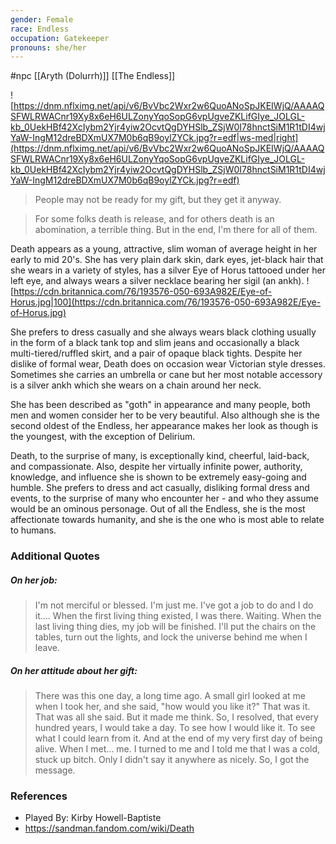 ```yaml
---
gender: Female
race: Endless
occupation: Gatekeeper
pronouns: she/her
---
```

 #npc [[Aryth (Dolurrh)]] [[The Endless]]

![https://dnm.nflximg.net/api/v6/BvVbc2Wxr2w6QuoANoSpJKEIWjQ/AAAAQSFWLRWACnr19Xy8x6eH6ULZonyYqoSopG6vpUgveZKLifGIye_JOLGL-kb_0UekHBf42XcIybm2Yjr4yiw2OcvtQgDYHSlb_ZSjW0I78hnctSiM1R1tDI4wjYaW-IngM12dreBDXmUX7M0b6qB9oylZYCk.jpg?r=edf|ws-med|right](https://dnm.nflximg.net/api/v6/BvVbc2Wxr2w6QuoANoSpJKEIWjQ/AAAAQSFWLRWACnr19Xy8x6eH6ULZonyYqoSopG6vpUgveZKLifGIye_JOLGL-kb_0UekHBf42XcIybm2Yjr4yiw2OcvtQgDYHSlb_ZSjW0I78hnctSiM1R1tDI4wjYaW-IngM12dreBDXmUX7M0b6qB9oylZYCk.jpg?r=edf)

>People may not be ready for my gift, but they get it anyway.

>For some folks death is release, and for others death is an abomination, a terrible thing. But in the end, I'm there for all of them.

Death appears as a young, attractive, slim woman of average height in her early to mid 20's. She has very plain dark skin, dark eyes, jet-black hair that she wears in a variety of styles, has a silver Eye of Horus tattooed under her left eye, and always wears a silver necklace bearing her sigil (an ankh).
![https://cdn.britannica.com/76/193576-050-693A982E/Eye-of-Horus.jpg|100](https://cdn.britannica.com/76/193576-050-693A982E/Eye-of-Horus.jpg)

She prefers to dress casually and she always wears black clothing usually in the form of a black tank top and slim jeans and occasionally a black multi-tiered/ruffled skirt, and a pair of opaque black tights. Despite her dislike of formal wear, Death does on occasion wear Victorian style dresses. Sometimes she carries an umbrella or cane but her most notable accessory is a silver ankh which she wears on a chain around her neck.

She has been described as "goth" in appearance and many people, both men and women consider her to be very beautiful. Also although she is the second oldest of the Endless, her appearance makes her look as though is the youngest, with the exception of Delirium.

Death, to the surprise of many, is exceptionally kind, cheerful, laid-back, and compassionate. Also, despite her virtually infinite power, authority, knowledge, and influence she is shown to be extremely easy-going and humble. She prefers to dress and act casually, disliking formal dress and events, to the surprise of many who encounter her - and who they assume would be an ominous personage. Out of all the Endless, she is the most affectionate towards humanity, and she is the one who is most able to relate to humans.

### Additional Quotes

##### On her job:

> I'm not merciful or blessed. I'm just me. I've got a job to do and I do it.... When the first living thing existed, I was there. Waiting. When the last living thing dies, my job will be finished. I'll put the chairs on the tables, turn out the lights, and lock the universe behind me when I leave.

##### On her attitude about her gift:

>There was this one day, a long time ago. A small girl looked at me when I took her, and she said, "how would you like it?" That was it. That was all she said. But it made me think. So, I resolved, that every hundred years, I would take a day. To see how I would like it. To see what I could learn from it. And at the end of my very first day of being alive. When I met... me. I turned to me and I told me that I was a cold, stuck up bitch. Only I didn't say it anywhere as nicely. So, I got the message.

### References

* Played By: Kirby Howell-Baptiste
* https://sandman.fandom.com/wiki/Death
